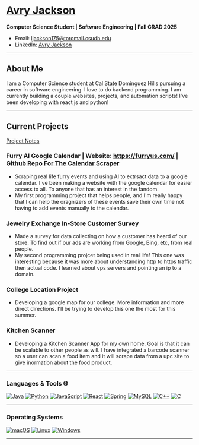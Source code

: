 
# [Avry Jackson](https://avryjackson.me/)
**Computer Science Student | Software Engineering | Fall GRAD 2025**

- Email: ljackson175@toromail.csudh.edu
- LinkedIn: [Avry Jackson](https://www.linkedin.com/in/avry-jackson-886529265/)

---
## About Me
I am a Computer Science student at Cal State Dominguez Hills pursuing a career in software engineering. I love to do backend programming.
I am currently building a couple websites, projects, and automation scripts! 
I've been developing with react js and python!

---
## Current Projects
[Project Notes](https://avryjacksoncom.github.io/)

### Furry AI Google Calendar | Website: https://furryus.com/ | [Github Repo For The Calendar Scraper](https://github.com/avryjacksoncom/FurryCalendarApiRepo)

- Scraping real life furry events and using AI to extrsact data to a google calendar. I've been making a
website with the google calendar for easier access to all. To anyone that has an interest in the fandom.
- My first programming project that helps people, and I'm really happy that I can help the oragnizers of
these events save their own time not having to add events manually to the calendar.

### Jewelry Exchange In-Store Customer Survey
- Made a survey for data collecting on how a customer has heard of our store. To find out if our ads are working
from Google, Bing, etc, from real people.
- My second programming projcet being used in real life! This one was
interesting because it was more about understanding http to https traffic then actual code. I learned about vps
servers and pointing an ip to a domain.

### College Location Project
- Developing a google map for our college. More information and more direct directions.
I'll be trying to develop this one the most for this summer.

### Kitchen Scanner
- Developing a Kitchen Scanner App for my own home. Goal is that it can be scalable to other people as will.
I have integrated a barcode scanner so a user can scan a food item and it will scrape data from
a upc site to give inormation about the food product.

---

### Languages & Tools 🌐
[![Java](https://img.shields.io/badge/Java-ED8B00?style=for-the-badge&logo=java&logoColor=white)](https://github.com/avryjacksoncom)
[![Python](https://img.shields.io/badge/Python-3776AB?style=for-the-badge&logo=python&logoColor=white)](https://github.com/avryjacksoncom)
[![JavaScript](https://img.shields.io/badge/JavaScript-323330?style=for-the-badge&logo=javascript&logoColor=F7DF1E)](https://github.com/avryjacksoncom)
[![React](https://img.shields.io/badge/React-20232A?style=for-the-badge&logo=react&logoColor=61DAFB)](https://github.com/avryjacksoncom)
[![Spring](https://img.shields.io/badge/Spring-6DB33F?style=for-the-badge&logo=spring&logoColor=white)](https://github.com/avryjacksoncom)
[![MySQL](https://img.shields.io/badge/MySQL-00000F?style=for-the-badge&logo=mysql&logoColor=white)](https://github.com/avryjacksoncom)
[![C++](https://img.shields.io/badge/c++-%2300599C.svg?style=for-the-badge&logo=c%2B%2B&logoColor=white)](https://github.com/avryjacksoncom)
[![C](https://img.shields.io/badge/c-%2300599C.svg?style=for-the-badge&logo=c&logoColor=white)](https://github.com/avryjacksoncom)

---
### Operating Systems
[![macOS](https://img.shields.io/badge/mac%20os-000000?style=for-the-badge&logo=apple&logoColor=white)](https://github.com/avryjacksoncom)
[![Linux](https://img.shields.io/badge/Linux-FCC624?style=for-the-badge&logo=linux&logoColor=black)](https://github.com/avryjacksoncom)
[![Windows](https://img.shields.io/badge/Windows-0078D6?style=for-the-badge&logo=windows&logoColor=white)](https://github.com/avryjacksoncom)

---

